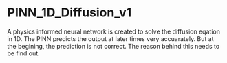 # PINN_1D_Diffusion_v1
A  physics informed neural network is created to solve the diffusion eqation in 1D. The PINN predicts the output at later times very accuarately. But at the begining, the prediction is not correct. The reason behind this needs to be find out.
